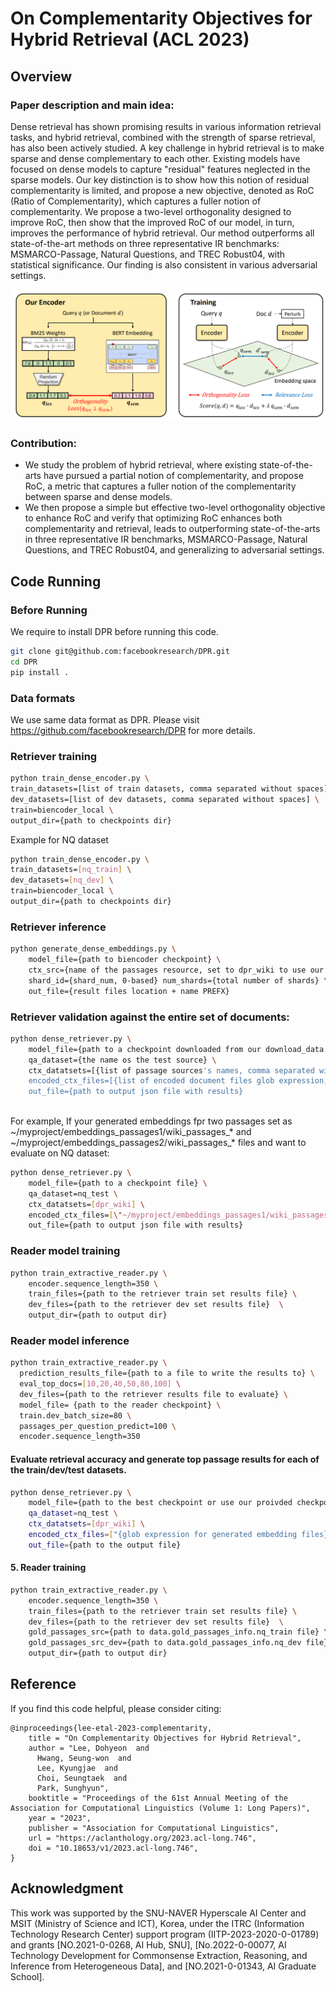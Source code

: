 # On Complementarity Objectives for Hybrid Retrieval (ACL 2023)

## Overview

### Paper description and main idea:

Dense retrieval has shown promising results in various information retrieval tasks, and hybrid retrieval, combined with the strength of sparse retrieval, has also been actively studied. A key challenge in hybrid retrieval is to make sparse and dense complementary to each other. Existing models have focused on dense models to capture "residual" features neglected in the sparse models. Our key distinction is to show how this notion of residual complementarity is limited, and propose a new objective, denoted as RoC (Ratio of Complementarity), which captures a fuller notion of complementarity. We propose a two-level orthogonality designed to improve RoC, then show that the improved RoC of our model, in turn, improves the performance of hybrid retrieval. Our method outperforms all state-of-the-art methods on three representative IR benchmarks: MSMARCO-Passage, Natural Questions, and TREC Robust04, with statistical significance. Our finding is also consistent in various adversarial settings.

![Overview Image](resources/overview.png)

### Contribution:

* We study the problem of hybrid retrieval, where existing state-of-the-arts have pursued a partial notion of complementarity, and propose RoC, a metric that captures a fuller notion of the complementarity between sparse and dense models.
* We then propose a simple but effective two-level orthogonality objective to enhance RoC and verify that optimizing RoC enhances both complementarity and retrieval, leads to outperforming state-of-the-arts in three representative IR benchmarks, MSMARCO-Passage, Natural Questions, and TREC Robust04, and generalizing to adversarial settings.

## Code Running

### Before Running
We require to install DPR before running this code.

```bash
git clone git@github.com:facebookresearch/DPR.git
cd DPR
pip install .
```

### Data formats
We use same data format as DPR. Please visit https://github.com/facebookresearch/DPR for more details.

### Retriever training
```bash
python train_dense_encoder.py \
train_datasets=[list of train datasets, comma separated without spaces] \
dev_datasets=[list of dev datasets, comma separated without spaces] \
train=biencoder_local \
output_dir={path to checkpoints dir}
```

Example for NQ dataset
```bash
python train_dense_encoder.py \
train_datasets=[nq_train] \
dev_datasets=[nq_dev] \
train=biencoder_local \
output_dir={path to checkpoints dir}
```

### Retriever inference
```bash
python generate_dense_embeddings.py \
	model_file={path to biencoder checkpoint} \
	ctx_src={name of the passages resource, set to dpr_wiki to use our original wikipedia split} \
	shard_id={shard_num, 0-based} num_shards={total number of shards} \
	out_file={result files location + name PREFX}	
```

### Retriever validation against the entire set of documents:
```bash
python dense_retriever.py \
	model_file={path to a checkpoint downloaded from our download_data.py as 'checkpoint.retriever.single.nq.bert-base-encoder'} \
	qa_dataset={the name os the test source} \
	ctx_datatsets=[{list of passage sources's names, comma separated without spaces}] \
	encoded_ctx_files=[{list of encoded document files glob expression, comma separated without spaces}] \
	out_file={path to output json file with results} 
	
```

For example, If your generated embeddings fpr two passages set as ~/myproject/embeddings_passages1/wiki_passages_* and ~/myproject/embeddings_passages2/wiki_passages_* files and want to evaluate on NQ dataset:
```bash
python dense_retriever.py \
	model_file={path to a checkpoint file} \
	qa_dataset=nq_test \
	ctx_datatsets=[dpr_wiki] \
	encoded_ctx_files=[\"~/myproject/embeddings_passages1/wiki_passages_*\",\"~/myproject/embeddings_passages2/wiki_passages_*\"] \
	out_file={path to output json file with results} 
```

### Reader model training
```bash
python train_extractive_reader.py \
	encoder.sequence_length=350 \
	train_files={path to the retriever train set results file} \
	dev_files={path to the retriever dev set results file}  \
	output_dir={path to output dir}
```
### Reader model inference
```bash
python train_extractive_reader.py \
  prediction_results_file={path to a file to write the results to} \
  eval_top_docs=[10,20,40,50,80,100] \
  dev_files={path to the retriever results file to evaluate} \
  model_file= {path to the reader checkpoint} \
  train.dev_batch_size=80 \
  passages_per_question_predict=100 \
  encoder.sequence_length=350
```

#### Evaluate retrieval accuracy and generate top passage results for each of the train/dev/test datasets.
```bash
python dense_retriever.py \
	model_file={path to the best checkpoint or use our proivded checkpoints (Resource names like checkpoint.retriever.*)  } \
	qa_dataset=nq_test \
	ctx_datatsets=[dpr_wiki] \
	encoded_ctx_files=["{glob expression for generated embedding files}"] \
	out_file={path to the output file}
```

#### 5. Reader training
```bash
python train_extractive_reader.py \
	encoder.sequence_length=350 \
	train_files={path to the retriever train set results file} \
	dev_files={path to the retriever dev set results file}  \
	gold_passages_src={path to data.gold_passages_info.nq_train file} \
	gold_passages_src_dev={path to data.gold_passages_info.nq_dev file} \
	output_dir={path to output dir}
```

## Reference
If you find this code helpful, please consider citing:
```
@inproceedings{lee-etal-2023-complementarity,
    title = "On Complementarity Objectives for Hybrid Retrieval",
    author = "Lee, Dohyeon  and
      Hwang, Seung-won  and
      Lee, Kyungjae  and
      Choi, Seungtaek  and
      Park, Sunghyun",
    booktitle = "Proceedings of the 61st Annual Meeting of the Association for Computational Linguistics (Volume 1: Long Papers)",
    year = "2023",
    publisher = "Association for Computational Linguistics",
    url = "https://aclanthology.org/2023.acl-long.746",
    doi = "10.18653/v1/2023.acl-long.746",
}
```

## Acknowledgment
This work was supported by the SNU-NAVER Hyperscale AI Center and MSIT (Ministry of Science and ICT), Korea, under the ITRC (Information Technology Research Center) support program (IITP-2023-2020-0-01789) and grants [NO.2021-0-0268, AI Hub, SNU], [No.2022-0-00077, AI Technology Development for Commonsense Extraction, Reasoning, and Inference from Heterogeneous Data], and [NO.2021-0-01343, AI Graduate School].
